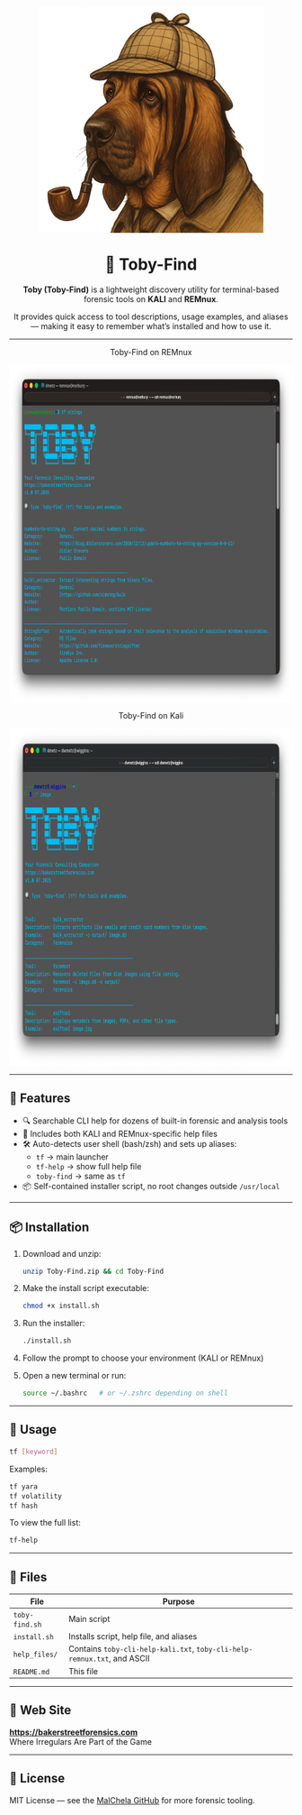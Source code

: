 <div align="center">
 <img style="padding:0;vertical-align:bottom;" height="400" width="400" src="images/toby-art.png"/>
 <p>
 <h1>
  🔎 Toby-Find
 </h1>
<p>
<p>

**Toby (Toby-Find)** is a lightweight discovery utility for terminal-based forensic tools on **KALI** and **REMnux**.

It provides quick access to tool descriptions, usage examples, and aliases — making it easy to remember what’s installed and how to use it.

---
Toby-Find on REMnux
<div align="center">
 <img style="padding:0;vertical-align:bottom;" height="600" width="900" src="images/toby-screenshot-remnux.png"/>
 <p>


Toby-Find on Kali
 <div align="center">
 <img style="padding:0;vertical-align:bottom;" height="600" width="900" src="images/toby-screenshot-kali.png"/>
 <p>

---
<div align="left">

## 🔧 Features

- 🔍 Searchable CLI help for dozens of built-in forensic and analysis tools
- 🧾 Includes both KALI and REMnux-specific help files
- 🛠️ Auto-detects user shell (bash/zsh) and sets up aliases:
  - `tf` → main launcher
  - `tf-help` → show full help file
  - `toby-find` → same as `tf`
- 📦 Self-contained installer script, no root changes outside `/usr/local`

---

## 📦 Installation

1. Download and unzip:

   ```bash
   unzip Toby-Find.zip && cd Toby-Find
   ```

2. Make the install script executable:

   ```bash
   chmod +x install.sh
   ```

3. Run the installer:

   ```bash
   ./install.sh
   ```

4. Follow the prompt to choose your environment (KALI or REMnux)

5. Open a new terminal or run:

   ```bash
   source ~/.bashrc   # or ~/.zshrc depending on shell
   ```

---

## 🚀 Usage

```bash
tf [keyword]
```

Examples:
```bash
tf yara
tf volatility
tf hash
```

To view the full list:
```bash
tf-help
```

---

## 📁 Files

| File | Purpose |
|------|---------|
| `toby-find.sh` | Main script |
| `install.sh`   | Installs script, help file, and aliases |
| `help_files/`  | Contains `toby-cli-help-kali.txt`, `toby-cli-help-remnux.txt`, and ASCII |
| `README.md`    | This file |

---

## 🔗 Web Site

**https://bakerstreetforensics.com**  
Where Irregulars Are Part of the Game

---

## 🪪 License

MIT License — see the [MalChela GitHub](https://github.com/dwmetz/MalChela) for more forensic tooling.
